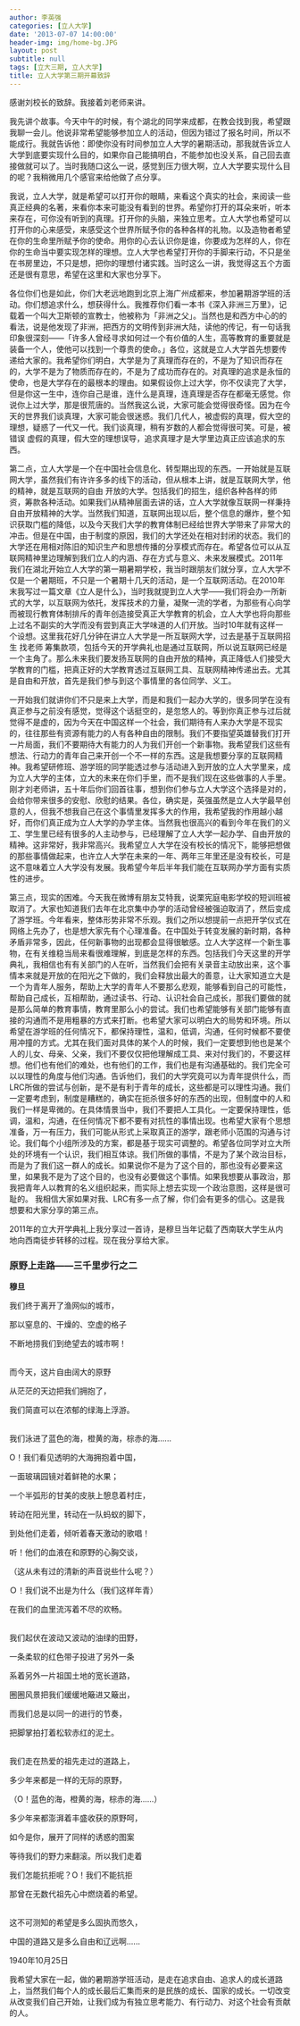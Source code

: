 ```yaml
---
author: 李英强
categories: [立人大学]
date: '2013-07-07 14:00:00'
header-img: img/home-bg.JPG
layout: post
subtitle: null
tags: [立大三期, 立人大学]
title: 立人大学第三期开幕致辞
---
```


感谢刘校长的致辞。我接着刘老师来讲。

我先讲个故事。今天中午的时候，有个湖北的同学来成都，在教会找到我，希望跟我聊一会儿。他说非常希望能够参加立人的活动，但因为错过了报名时间，所以不能成行。我就告诉他：即使你没有时间参加立人大学的暑期活动，那我就告诉立人大学到底要实现什么目的，如果你自己能搞明白，不能参加也没关系，自己回去直接做就可以了。当时我随口这么一说，感觉到压力很大啊，立人大学要实现什么目的呢？我稍微用几个感官来给他做了点分享。

我说，立人大学，就是希望可以打开你的眼睛，来看这个真实的社会，来阅读一些真正经典的名著，来看你本来可能没有看到的世界。希望你打开的耳朵来听，听本来存在，可你没有听到的真理。打开你的头脑，来独立思考。立人大学也希望可以打开你的心来感受，来感受这个世界所赋予你的各种各样的礼物。以及造物者希望在你的生命里所赋予你的使命。用你的心去认识你是谁，你要成为怎样的人，你在你的生命当中要实现怎样的理想。立人大学也希望打开你的手脚来行动，不只是坐在书房里边，不只是想，把你的理想付诸实践。当时这么一讲，我觉得这五个方面还是很有意思，希望在这里和大家也分享下。

各位你们也是如此，你们大老远地跑到北京上海广州成都来，参加暑期游学班的活动。你们想追求什么，想获得什么。我推荐你们看一本书《深入非洲三万里》，记载着一个叫大卫斯顿的宣教士，他被称为「非洲之父」。当然也是和西方中心的的看法，说是他发现了非洲，把西方的文明传到非洲大陆，读他的传记，有一句话我印象很深刻——「许多人曾经寻求如何过一个有价值的人生，高等教育的重要就是装备一个人，使他可以找到一个尊贵的使命。」各位，这就是立人大学首先想要传递给大家的。我希望你们明白，大学是为了真理而存在的，不是为了知识而存在的，大学不是为了物质而存在的，不是为了成功而存在的。对真理的追求是永恒的使命，也是大学存在的最根本的理由。如果假设你上过大学，你不仅读完了大学，但是你这一生中，连你自己是谁，连什么是真理，连真理是否存在都毫无感觉。你说你上过大学，那是很荒唐的。当然我这么说，大家可能会觉得很奇怪。因为在今天的世界我们谈真理，大家可能会很迷惑。我们几代人，被虚假的真理，假大空的理想，疑惑了一代又一代。我们谈真理，稍有岁数的人都会觉得很可笑。可是，被错误 虚假的真理，假大空的理想误导，追求真理才是大学里边真正应该追求的东西。

第二点，立人大学是一个在中国社会信息化、转型期出现的东西。一开始就是互联网大学，虽然我们有许许多多的线下的活动，但从根本上讲，就是互联网大学，他的精神，就是互联网的自由 开放的大学。包括我们的招生，组织各种各样的师资，筹款各种活动。如果我们从精神层面去讲的话，立人大学就像互联网一样秉持自由开放精神的大学。当然我们知道，互联网出现以后，整个信息的爆炸，整个知识获取门槛的降低，以及今天我们大学的教育体制已经给世界大学带来了非常大的冲击。但是在中国，由于制度的原因，我们的大学还处在相对封闭的状态。我们的大学还在用相对陈旧的知识生产和思想传播的分享模式而存在。希望各位可以从互联网精神里边理解到我们立人的内涵、存在方式与意义、未来发展模式。2011年我们在湖北开始立人大学的第一期暑期学校，我当时跟朋友们就分享，立人大学不仅是一个暑期班，不只是一个暑期十几天的活动，是一个互联网活动。在2010年末我写过一篇文章《立人是什么》，当时我就提到立人大学——我们将会办一所新式的大学，以互联网为依托，发挥技术的力量，凝聚一流的学者，为那些有心向学而被现行教育体制排斥的青年创造接受真正大学教育的机会，立人大学也将向那些上过名不副实的大学而没有尝到真正大学味道的人们开放。当时10年就有这样一个设想。这里我花好几分钟在讲立人大学是一所互联网大学，过去是基于互联网招生 找老师 筹集款项，包括今天的开学典礼也是通过互联网，所以说互联网已经是一个主角了。那么未来我们要发扬互联网的自由开放的精神，真正降低人们接受大学教育的门槛，把真正好的大学教育透过互联网工具、互联网精神传递出去。尤其是自由和开放，首先是我们参与到这个事情里的各位同学、义工。

一开始我们就讲你们不只是来上大学，而是和我们一起办大学的，很多同学在没有真正参与之前没有感觉，觉得这个话挺空的，是忽悠人的。等到你真正参与过后就觉得不是虚的，因为今天在中国这样一个社会，我们期待有人来办大学是不现实的，往往那些有资源有能力的人有各种自由的限制。我们不要指望英雄替我们打开一片局面，我们不要期待大有能力的人为我们开创一个新事物。我希望我们这些有想法、行动力的青年自己来开创一个不一样的东西。这是我想要分享的互联网精神。我希望研修班、游学班的同学能透过参与活动进入到开放的立人大学里来，成为立人大学的主体，立大的未来在你们手里，而不是我们现在这些做事的人手里。刚才刘老师讲，五十年后你们回首往事，想到你们参与立人大学这个选择是对的，会给你带来很多的安慰、欣慰的结果。各位，确实是，英强虽然是立人大学最早创意的人，但我不想我自己在这个事情里发挥多大的作用，我希望我的作用越小越好，而你们真正成为立人大学的办学主体。当然我也很高兴的看到今年在我们的义工、学生里已经有很多的人主动参与，已经理解了立人大学一起办学、自由开放的精神。这非常好，我非常高兴。我希望立人大学在没有校长的情况下，能够把想做的那些事情做起来，也许立人大学在未来的一年、两年三年里还是没有校长，可是这不意味着立人大学没有发展。我希望今年后半年我们能在互联网办学方面有实质性的进步。

第三点，现实的困难。今天我在微博有朋友艾特我，说栗宪庭电影学校的短训班被取消了。大家也知道我们去年在北京集中办学的活动曾经被强迫取消了，然后变成了游学班。今年看来，整体形势非常不乐观。我们之所以想提前一点把开学仪式在网络上先办了，也是想大家先有个心理准备。在中国处于转变发展的新时期，各种矛盾非常多，因此，任何新事物的出现都会显得很敏感。立人大学这样一个新生事物，在有关维稳当局来看很难理解，到底是怎样的东西。包括我们今天这里的开学典礼，我相信也有有关部门的人在听，当然我们会把有关录音主动放出来，这个事情本来就是开放的在阳光之下做的，我们会释放出最大的善意，让大家知道立大是一个为青年人服务，帮助上大学的青年人不要那么悲观，能够看到自己的可能性，帮助自己成长，互相帮助，通过读书、行动、认识社会自己成长，那我们要做的就是那么简单的教育事情，教育里那么小的尝试。我们也希望能够有关部门能够有直接的沟通而不是用粗暴的方式来打断。也希望大家可以明白大的局势和环境。所以希望在游学班的任何情况下，都保持理性，温和，低调，沟通，任何时候都不要使用冲撞的方式。尤其在我们面对具体的某个人的时候，我们一定要想到他也是某个人的儿女、母亲、父亲，我们不要仅仅把他理解成工具、来对付我们的，不要这样想。他们也有他们的难处，也有他们的工作，我们也是有沟通基础的。我们完全可以以理性的角度与他们沟通。告诉他们，我们的大学究竟可以为青年提供什么，而LRC所做的尝试与创新，是不是有利于青年的成长，这些都是可以理性沟通。我们一定要考虑到，制度是糟糕的，确实在扼杀很多好的东西的出现，但制度中的人和我们一样是卑微的。在具体情景当中，我们不要把人工具化。一定要保持理性，低调，温和，沟通，在任何情况下都不要有对抗性的事情出现。也希望大家有个思想准备，万一有压力，我们可能从形式上采取真正的游学，跟老师小范围的沟通与讨论。我们每个小组所涉及的方案，都是基于现实可调整的。希望各位同学对立大所处的环境有一个认识，我们相互体谅。我们所做的事情，不是为了某个政治目标，而是为了我们这一群人的成长。如果说你不是为了这个目的，那也没有必要来这里，如果我不是为了这个目的，也没有必要做这个事情。如果我想要从事政治，那我把青年人以教育的名义组织起来，而实际上想去实现一个政治意图，这样是很可耻的。 我相信大家如果对我、LRC有多一点了解，你们会有更多的信心。这是我想要和大家分享的第三点。

2011年的立大开学典礼上我分享过一首诗，是穆旦当年记载了西南联大学生从内地向西南徒步转移的过程。现在我分享给大家。

### 原野上走路——三千里步行之二

**穆旦**

我们终于离开了渔网似的城市，

那以窒息的、干燥的、空虚的格子

不断地捞我们到绝望去的城市啊！

<br/>
而今天，这片自由阔大的原野

从茫茫的天边把我们拥抱了，

我们简直可以在浓郁的绿海上浮游。

<br/>
我们泳进了蓝色的海，橙黄的海，棕赤的海......

O！我们看见透明的大海拥抱着中国，

一面玻璃园镜对着鲜艳的水果；

一个半弧形的甘美的皮肤上憩息着村庄，

转动在阳光里，转动在一队蚂蚁的脚下，

到处他们走着，倾听着春天激动的歌唱！

听！他们的血液在和原野的心胸交谈，

（这从未有过的清新的声音说些什么呢？）

Ｏ！我们说不出是为什么（我们这样年青）

在我们的血里流泻着不尽的欢畅。

<br/>
我们起伏在波动又波动的油绿的田野，

一条柔软的红色带子投进了另外一条

系着另外一片祖国土地的宽长道路，

圈圈风景把我们缓缓地簸进又簸出，

而我们总是以同一的进行的节奏，

把脚掌拍打着松软赤红的泥土。

<br/>
我们走在热爱的祖先走过的道路上，

多少年来都是一样的无际的原野，

（O！蓝色的海，橙黄的海，棕赤的海......）

多少年来都澎湃着丰盛收获的原野呵，

如今是你，展开了同样的诱惑的图案

等待我们的野力来翻滚。所以我们走着

我们怎能抗拒呢？O！我们不能抗拒

那曾在无数代祖先心中燃烧着的希望。

<br/>
这不可测知的希望是多么固执而悠久，

中国的道路又是多么自由和辽远啊......


1940年10月25日


我希望大家在一起，做的暑期游学班活动，是走在追求自由、追求人的成长道路上，当然我们每个人的成长最后汇集而来的是民族的成长、国家的成长。一切改变从改变我们自己开始，让我们成为有独立思考能力、有行动力、对这个社会有贡献的人。
